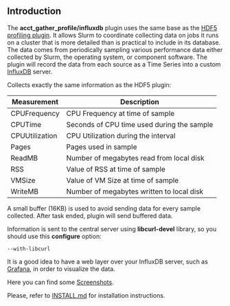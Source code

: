 ## Introduction

The **acct_gather_profile/influxdb** plugin uses the same base as the [HDF5 profiling plugin](https://slurm.schedmd.com/hdf5_profile_user_guide.html). It allows Slurm to coordinate collecting data on jobs it runs on a cluster that is more detailed than is practical to include in its database. The data comes from periodically sampling various performance data either collected by Slurm, the operating system, or component software. The plugin will record the data from each source as a Time Series into a custom [InfluxDB](https://docs.influxdata.com/influxdb) server.

Collects exactly the same information as the HDF5 plugin:

Measurement | Description
------------ | -------------
CPUFrequency	|   CPU Frequency at time of sample
CPUTime	|   Seconds of CPU time used during the sample
CPUUtilization	|   CPU Utilization during the interval
Pages	|   Pages used in sample
ReadMB	|   Number of megabytes read from local disk
RSS	|   Value of RSS at time of sample
VMSize	|   Value of VM Size at time of sample
WriteMB	|   Number of megabytes written to local disk

A small buffer (16KB) is used to avoid sending data for every sample collected. After task ended, plugin will send buffered data.

Information is sent to the central server using **libcurl-devel** library, so you should use this **configure** option:

    --with-libcurl

It is a good idea to have a web layer over your InfluxDB server, such as [Grafana](http://grafana.org/), in order to visualize the data.

Here you can find some [Screenshots](https://github.com/GRomR1/influxdb-slurm-monitoring/screenshots).

Please, refer to  [INSTALL.md](https://github.com/asanchez1987/jobcomp-elasticsearch/blob/master/INSTALL.md) for installation instructions.